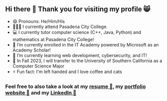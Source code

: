 ## Hi there 👋 Thank you for visiting my profile 😸

- 😄 Pronouns: He/Him/His 
- 🧑🏻‍🏫 I currently attend Pasadena City College.
- 💻 I currently tutor computer science (C++, Java, Python) and mathematics at Pasadena City College! 
- 🔭 I’m currently enrolled in the IT Academy powered by Microsoft as an Academy Scholar!
- 🌱 I’m currently learning web development, cybersecurity, and IT!
- 🔮 In Fall 2023, I will transfer to the University of Southern California as a Computer Science Major
- ⚡ Fun fact: I'm left handed and I love coffee and cats

### Feel free to also take a look at my [resume 📄](https://drive.google.com/file/d/116PVg3AZUpzNA1JPjrs0WTmmSg7XOpJ1/view?usp=sharing), my [portfolio website 💾](https://www.notion.so/Allen-Lam-88f5c83323684bb380ba42a2d9173309) and my [LinkedIn 👔](https://www.linkedin.com/in/alam23/) 
